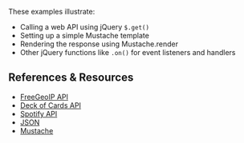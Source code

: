 These examples illustrate:

- Calling a web API using jQuery `$.get()` 
- Setting up a simple Mustache template
- Rendering the response using Mustache.render
- Other jQuery functions like `.on()` for event listeners and handlers


References & Resources
----------------------

* [FreeGeoIP API](http://freegeoip.net)
* [Deck of Cards API](http://deckofcardsapi.com/)
* [Spotify API](https://developer.spotify.com/web-api)
* [JSON](http://json.org)
* [Mustache](https://github.com/janl/mustache.js) 
